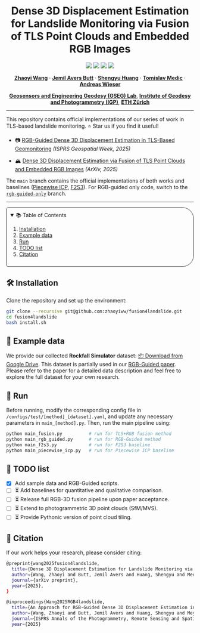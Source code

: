 <!-- PROJECT LOGO -->

<p align="center">

  <h1 align="center">Dense 3D Displacement Estimation for Landslide Monitoring via Fusion of TLS Point Clouds and Embedded RGB Images</h1>
  <p align="center">
    <a href="https://github.com/zhaoyiww/fusion4landslide"><img src="https://img.shields.io/badge/python-3670A0?style=flat-square&logo=python&logoColor=ffdd54" /></a>
    <a href="https://github.com/zhaoyiww/fusion4landslide"><img src="https://img.shields.io/badge/Linux-FCC624?logo=linux&logoColor=black" /></a>
    <a href="https://arxiv.org/abs/2506.16265"><img src="https://img.shields.io/badge/Paper-pdf-<COLOR>.svg?style=flat-square" /></a>
    <a href="https://github.com/zhaoyiww/fusion4landslide/blob/master/LICENSE"><img src="https://img.shields.io/badge/License-MIT-blue.svg?style=flat-square" /></a>
  </p>  

  <p align="center">
    <a href="https://gseg.igp.ethz.ch/people/scientific-assistance/zhaoyi-wang.html"><strong>Zhaoyi Wang</strong></a>
    ·
    <a href="https://gseg.igp.ethz.ch/people/scientific-assistance/jemil-avers-butt.html"><strong>Jemil Avers Butt</strong></a>
    ·
    <a href="https://gseg.igp.ethz.ch/people.html"><strong>Shengyu Huang</strong></a>
    ·
    <a href="https://gseg.igp.ethz.ch/people/scientific-assistance/tomislav-medic.html"><strong>Tomislav Medic</strong></a>
    ·
    <a href="https://gseg.igp.ethz.ch/people/group-head/prof-dr--andreas-wieser.html"><strong>Andreas Wieser</strong></a>
  </p>
    <p align="center">
      <a href="https://gseg.igp.ethz.ch/people/people-group.html"><strong>Geosensors and Engineering Geodesy (GSEG) Lab</strong></a>, 
      <a href="https://igp.ethz.ch/"><strong>Institute of Geodesy and Photogrammetry (IGP)</strong></a>, 
      <a href="https://ethz.ch/en.html"><strong>ETH Zürich</strong></a>
    </p>

---

This repository contains official implementations of our series of work in TLS-based landslide monitoring. ⭐ Star us if you find it useful!

- 📷 [RGB-Guided Dense 3D Displacement Estimation in TLS-Based Geomonitoring](https://www.research-collection.ethz.ch/handle/20.500.11850/731656) *(ISPRS Geospatial Week, 2025)*

- 🏔️ [Dense 3D Displacement Estimation via Fusion of TLS Point Clouds and Embedded RGB Images](https://arxiv.org/abs/2506.16265) *(ArXiv, 2025)*

The `main` branch contains the official implementations of both works and baselines ([Piecewise ICP](https://fig.net/resources/proceedings/2016/2016_03_jisdm_pdf/nonreviewed/JISDM_2016_submission_97.pdf), [F2S3](https://link.springer.com/article/10.1007/s10346-021-01761-y)). For RGB-guided only code, switch to the [`rgb-guided-only`](https://github.com/zhaoyiww/fusion4landslide/tree/rgb-guided-only) branch.

---

<!-- TABLE OF CONTENTS -->
<details open="open" style='padding: 10px; border-radius:5px 30px 30px 5px; border-style: solid; border-width: 1px;'>
  <summary>📚 Table of Contents</summary>
  <ol>
    <li>
      <a href="#installation">Installation</a>
    </li>
    <li>
      <a href="#example-data">Example data</a>
    </li>
    <li>
      <a href="#run">Run</a>
    </li>
    <li>
      <a href="#todo-list">TODO list</a>
    </li>
    <li>
      <a href="#citation">Citation</a>
    </li>
  </ol>
</details>

## 🛠️ Installation <a name="installation"></a>

Clone the repository and set up the environment:

```bash
git clone --recursive git@github.com:zhaoyiww/fusion4landslide.git
cd fusion4landslide
bash install.sh
```

## 📁 Example data <a name="example-data"></a>

We provide our collected **Rockfall Simulator** dataset: [📦 Download from Google Drive](https://drive.google.com/drive/u/0/folders/1Cw1ekGQVyZJ0Qtt1AhxoWFG4MnZudO53). This dataset is partially used in our [RGB-Guided paper](https://www.research-collection.ethz.ch/handle/20.500.11850/731656). Please refer to the paper for a detailed data description and feel free to explore the full dataset for your own research.

## 🚀 Run <a name="run"></a>
Before running, modify the corresponding config file in `/configs/test/[method]_[dataset].yaml`, and update any necessary parameters in `main_[method].py`. Then, run the main pipeline using:
```bash
python main_fusion.py          # run for TLS+RGB fusion method
python main_rgb_guided.py      # run for RGB-Guided method
python main_f2s3.py            # run for F2S3 baseline
python main_piecewise_icp.py   # run for Piecewise ICP baseline
```

## 📌 TODO list <a name="todo-list"></a>
- [x] Add sample data and RGB-Guided scripts.
- [ ] ⏳ Add baselines for quantitative and qualitative comparison.
- [ ] ⏳ Release full RGB-3D fusion pipeline upon paper acceptance.
- [ ] ⏳ Extend to photogrammetric 3D point clouds (SfM/MVS).
- [ ] ⏳ Provide Pythonic version of point cloud tiling.

## 🤗 Citation <a name="citation"></a>
If our work helps your research, please consider citing:

```bash
@preprint{wang2025fusion4landslide,
  title={Dense 3D Displacement Estimation for Landslide Monitoring via Fusion of TLS Point Clouds and Embedded RGB Images},
  author={Wang, Zhaoyi and Butt, Jemil Avers and Huang, Shengyu and Medic, Tomislav and Wieser, Andreas},
  journal={arXiv preprint},
  year={2025},
}
```

```bash
@inproceedings{Wang2025RGB4landslide,
  title={An Approach for RGB-Guided Dense 3D Displacement Estimation in TLS-Based Geomonitoring},
  author={Wang, Zhaoyi and Butt, Jemil Avers and Huang, Shengyu and Meyer, Nicholas and Medic, Tomislav and Wieser, Andreas},
  journal={ISPRS Annals of the Photogrammetry, Remote Sensing and Spatial Information Sciences},
  year={2025}
```
